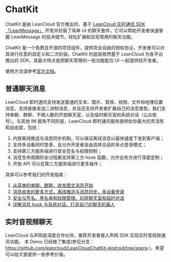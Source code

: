 # ChatKit

ChatKit 是由 LeanCloud 官方推出的、基于 [LeanCloud 实时通信 SDK「LeanMessage」](https://leancloud.cn/docs/realtime_v2.html) 开发并封装了简单 UI  的聊天套件。它可以帮助开发者快速掌握 LeanMessage 的技术细节，轻松扩展和实现常用的聊天功能。

ChatKit 是一个免费且开源的项目组件，提供完全自由的授权协议，开发者可以对其进行任意的自定义和二次封装。ChatKit 的底层依然基于 LeanCloud 为各平台推出的 SDK，其最大特点是把聊天常用的一些功能配合 UI 一起提供给开发者。

使用方法请参考[官方文档](https://leancloud.cn/docs/chatkit-android.html)。

## 普通聊天消息
LeanCloud 即时通讯支持发送普通的文本、图片、音频、视频、文件和地理位置消息，支持直接发送二进制消息，并且还支持开发者扩展自己的消息类型。我们支持单聊、群聊、不限人数的开放聊天室，以及临时聊天室和系统对话（公众账号）。与其他 IM 服务不同的是，LeanCloud 即时通讯服务提供给你最大的灵活性和自由度，包括：
1. 内嵌离线推送与消息同步机制，可以保证离线消息以最快速度下发到客户端；
2. 支持多设备同时登录，且允许开发者自由选择合适的多点登录模式；
3. 支持第三方服务端进行安全签名与权限控制；
4. 消息生命周期的全过程都支持第三方 hook 函数，允许业务方进行深度定制；
5. 开放 API 可以在第三方服务端进行更多操作；

具体可以参考我们的开发指南：
1. [从简单的单聊、群聊、收发图文消息开始](https://leancloud.cn/docs/realtime-guide-beginner.html)
2. [消息收发的更多方式，离线推送与消息同步，多设备登录](https://leancloud.cn/docs/realtime-guide-intermediate.html)
3. [安全与签名、黑名单和权限管理、玩转聊天室和临时对话](https://leancloud.cn/docs/realtime-guide-senior.html)
4. [详解消息 hook 与系统对话，打造自己的聊天机器人](https://leancloud.cn/docs/realtime-guide-systemconv.html)

## 实时音视频聊天
LeanCloud 与声网是深度合作伙伴，推荐开发者接入声网 SDK 实现实时音视频通讯功能。
本 Demo 已经做了集成(参见分支：https://github.com/leancloud/LeanCloudChatKit-Android/tree/agora )，希望可以给大家提供一些参考价值。

